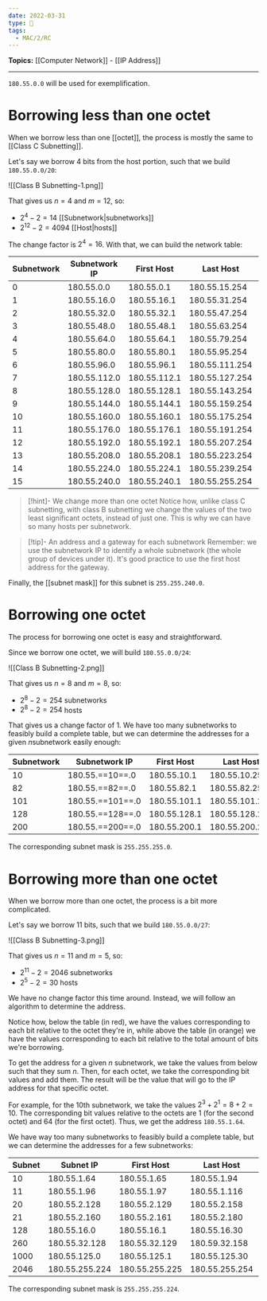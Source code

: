 ```yaml
---
date: 2022-03-31
type: 🧠
tags:
  - MAC/2/RC
---
```


**Topics:** [[Computer Network]] - [[IP Address]]

---

`180.55.0.0` will be used for exemplification.

# Borrowing less than one octet

When we borrow less than one [[octet]], the process is mostly the same to [[Class C Subnetting]].

Let's say we borrow 4 bits from the host portion, such that we build `180.55.0.0/20`:

![[Class B Subnetting-1.png]]

That gives us $n = 4$ and $m = 12$, so:
- $2^4 - 2 = 14$ [[Subnetwork|subnetworks]]
- $2^{12} - 2 = 4094$ [[Host|hosts]]

The change factor is $2^4 = 16$. With that, we can build the network table:

| Subnetwork | Subnetwork IP | First Host   | Last Host      | Broadcast      |
| ---------- | ------------- | ------------ | -------------- | -------------- |
| 0          | 180.55.0.0    | 180.55.0.1   | 180.55.15.254  | 180.55.15.255  |
| 1          | 180.55.16.0   | 180.55.16.1  | 180.55.31.254  | 180.55.31.255  |
| 2          | 180.55.32.0   | 180.55.32.1  | 180.55.47.254  | 180.55.47.255  |
| 3          | 180.55.48.0   | 180.55.48.1  | 180.55.63.254  | 180.55.63.255  |
| 4          | 180.55.64.0   | 180.55.64.1  | 180.55.79.254  | 180.55.79.255  |
| 5          | 180.55.80.0   | 180.55.80.1  | 180.55.95.254  | 180.55.95.255  |
| 6          | 180.55.96.0   | 180.55.96.1  | 180.55.111.254 | 180.55.111.255 |
| 7          | 180.55.112.0  | 180.55.112.1 | 180.55.127.254 | 180.55.127.255 |
| 8          | 180.55.128.0  | 180.55.128.1 | 180.55.143.254 | 180.55.143.255 |
| 9          | 180.55.144.0  | 180.55.144.1 | 180.55.159.254 | 180.55.159.255 |
| 10         | 180.55.160.0  | 180.55.160.1 | 180.55.175.254 | 180.55.175.255 |
| 11         | 180.55.176.0  | 180.55.176.1 | 180.55.191.254 | 180.55.191.255 |
| 12         | 180.55.192.0  | 180.55.192.1 | 180.55.207.254 | 180.55.207.255 |
| 13         | 180.55.208.0  | 180.55.208.1 | 180.55.223.254 | 180.55.223.255 |
| 14         | 180.55.224.0  | 180.55.224.1 | 180.55.239.254 | 180.55.239.255 |
| 15         | 180.55.240.0  | 180.55.240.1 | 180.55.255.254 | 180.55.255.255 |

> [!hint]- We change more than one octet
> Notice how, unlike class C subnetting, with class B subnetting we change the values of the two least significant octets, instead of just one. This is why we can have so many hosts per subnetwork.

> [!tip]- An address and a gateway for each subnetwork
> Remember: we use the subnetwork IP to identify a whole subnetwork (the whole group of devices under it). It's good practice to use the first host address for the gateway.

Finally, the [[subnet mask]] for this subnet is `255.255.240.0`.

# Borrowing one octet

The process for borrowing one octet is easy and straightforward.

Since we borrow one octet, we will build `180.55.0.0/24`:

![[Class B Subnetting-2.png]]

That gives us $n = 8$ and $m = 8$, so:
- $2^8 - 2 = 254$ subnetworks
- $2^8 - 2 = 254$ hosts

That gives us a change factor of $1$. We have too many subnetworks to feasibly build a complete table, but we can determine the addresses for a given $n$subnetwork easily enough:

| Subnetwork | Subnetwork IP    | First Host   | Last Host      | Broadcast      |
| ---------- | ---------------- | ------------ | -------------- | -------------- |
| 10         | 180.55.==10==.0  | 180.55.10.1  | 180.55.10.254  | 180.55.10.255  |
| 82         | 180.55.==82==.0  | 180.55.82.1  | 180.55.82.254  | 180.55.82.255  |
| 101        | 180.55.==101==.0 | 180.55.101.1 | 180.55.101.254 | 180.55.01      |
| 128        | 180.55.==128==.0 | 180.55.128.1 | 180.55.128.254 | 180.55.128.255 |
| 200        | 180.55.==200==.0 | 180.55.200.1 | 180.55.200.254 | 180.55.200.255 |

The corresponding subnet mask is `255.255.255.0`.

# Borrowing more than one octet

When we borrow more than one octet, the process is a bit more complicated.

Let's say we borrow 11 bits, such that we build `180.55.0.0/27`:

![[Class B Subnetting-3.png]]

That gives us $n = 11$ and $m = 5$, so:
- $2^{11} - 2 = 2046$ subnetworks
- $2^5 - 2 = 30$ hosts

We have no change factor this time around. Instead, we will follow an algorithm to determine the address.

Notice how, below the table (in red), we have the values corresponding to each bit relative to the octet they're in, while above the table (in orange) we have the values corresponding to each bit relative to the total amount of bits we're borrowing.

To get the address for a given $n$ subnetwork, we take the values from below such that they sum $n$. Then, for each octet, we take the corresponding bit values and add them. The result will be the value that will go to the IP address for that specific octet.

For example, for the 10th subnetwork, we take the values $2^3 + 2^1 = 8 + 2 = 10$. The corresponding bit values relative to the octets are $1$ (for the second octet) and $64$ (for the first octet). Thus, we get the address `180.55.1.64`.

We have way too many subnetworks to feasibly build a complete table, but we can determine the addresses for a few subnetworks:

| Subnet | Subnet IP      | First Host     | Last Host      | Broadcast     |
| ------ | -------------- | -------------- | -------------- | ------------- |
| 10     | 180.55.1.64    | 180.55.1.65    | 180.55.1.94    | 180.55.1.95   |
| 11     | 180.55.1.96    | 180.55.1.97    | 180.55.1.116   | 180.55.117    |
| 20     | 180.55.2.128   | 180.55.2.129   | 180.55.2.158   | 180.55.2.159  |
| 21     | 180.55.2.160   | 180.55.2.161   | 180.55.2.180   | 180.55.2.181  |
| 128    | 180.55.16.0    | 180.55.16.1    | 180.55.16.30   | 180.55.16.31  |
| 260    | 180.55.32.128  | 180.55.32.129  | 180.59.32.158  | 180.59.32.159 |
| 1000   | 180.55.125.0   | 180.55.125.1   | 180.55.125.30  | 180.55.125.31 |
| 2046   | 180.55.255.224 | 180.55.255.225 | 180.55.255.254 | 180.55.255.255              |

The corresponding subnet mask is `255.255.255.224`.
